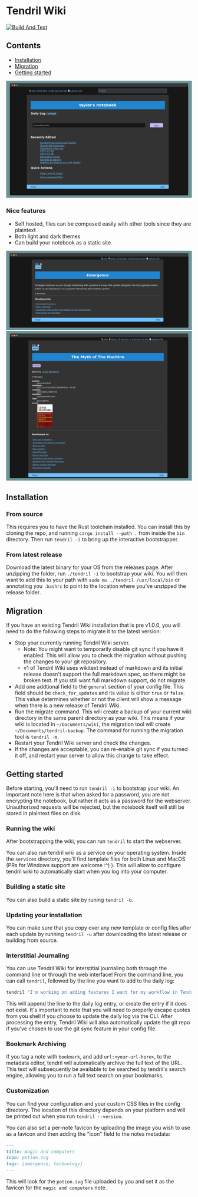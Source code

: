 # Tendril Wiki

[![Build And Test](https://github.com/jamestthompson3/platform/actions/workflows/rust.yml/badge.svg)](https://github.com/jamestthompson3/platform/actions/workflows/rust.yml)

## Contents

- [Installation](#Installation)
- [Migration](#migration)
- [Getting started](#getting-started)

![Landing Page](assets/home_page.png)

### Nice features

- Self hosted, files can be composed easily with other tools since they are plaintext
- Both light and dark themes
- Can build your notebook as a static site

![Tag Page](assets/screenshot1.png)
![Note](assets/screenshot2.png)

## Installation

### From source

This requires you to have the Rust toolchain installed. You can install this by cloning the repo, and running `cargo install --path .` from inside the `bin` directory. Then run `tendril -i` to bring up the interactive bootstrapper.

### From latest release

Download the latest binary for your OS from the releases page. After unzipping the folder, run `./tendril -i` to bootstrap your wiki. You will then want to add this to your path with `sudo mv ./tendril /usr/local/bin` or annotating you `.bashrc` to point to the location where you've unzipped the release folder.

## Migration

If you have an existing Tendril Wiki installation that is pre v1.0.0, you will need to do the following steps to migrate it to the latest version:

- Stop your currently running Tendril Wiki server.
  - Note: You might want to temporarily disable git sync if you have it enabled. This will allow you to check the migration without pushing the changes to your git repository.
  - v1 of Tendril Wiki uses wikitext instead of markdown and its initial release doesn't support the full markdown spec, so there might be broken text. If you still want full markdown support, do not migrate.
- Add one addtional field to the `general` section of your config file. This field should be `check_for_updates` and its value is either `true` or `false`. This value determines whether or not the client will show a message when there is a new release of Tendril Wiki.
- Run the migrate command. This will create a backup of your current wiki directory in the same parent directory as your wiki. This means if your wiki is located in `~/Documents/wiki`, the migration tool will create `~/Documents/tendril-backup`. The command for running the migration tool is `tendril -m`.
- Restart your Tendril Wiki server and check the changes.
- If the changes are acceptable, you can re-enable git sync if you turned it off, and restart your server to allow this change to take effect.

## Getting started

Before starting, you'll need to run `tendril -i` to bootstrap your wiki. An important note here is that when asked for a password, you are not encrypting the notebook, but rather it acts as a password for the webserver. Unauthorized requests will be rejected, but the notebook itself will still be stored in plaintext files on disk.

### Running the wiki

After bootstrapping the wiki, you can run `tendril` to start the webserver.

You can also run tendril wiki as a service on your operating system. Inside the `services`
directory, you'll find template files for both Linux and MacOS (PRs for Windows support are welcome
:^) ). This will allow to configure tendril wiki to automatically start when you log into your
computer.

### Building a static site

You can also build a static site by runing `tendril -b`.

### Updating your installation

You can make sure that you copy over any new template or config files after each update by running `tendril -u` after downloading the latest release or building from source.

### Interstitial Journaling

You can use Tendril Wiki for interstitial journaling both through the command line or through the web interface! From
the command line, you can call `tendril`, followed by the line you want to add to the daily log:

```bash
tendril "I'm working on adding features I want for my workflow in Tendril Wiki"
```

This will append the line to the daily log entry, or create the entry if it does not exist. It's important to note that
you will need to properly escape quotes from you shell if you choose to update the daily log via the CLI. After
processing the entry, Tendril Wiki will also automatically update the git repo if you've chosen to use the git sync
feature in your config file.

### Bookmark Archiving

If you tag a note with `bookmark`, and add `url:<your-url-here>`, to the metadata editor, tendril
will automatically archive the full text of the URL. This text will subsequently be available to be
searched by tendril's search engine, allowing you to run a full text search on your bookmarks.

### Customization

You can find your configuration and your custom CSS files in the config directory. The location of this directory depends on your platform and will be printed out when you run `tendril --version`.

You can also set a per-note favicon by uploading the image you wish to use as a favicon and then adding the "icon" field to the notes metadata:

```md
---
title: magic and computers
icon: potion.svg
tags: [emergence, technology]
---
```

This will look for the `potion.svg` file uploaded by you and set it as the favicon for the `magic and computers` note.
